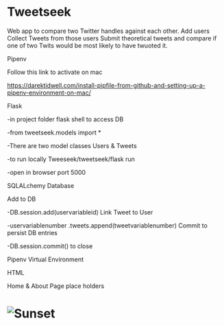 
# Tweetseek
Web app to compare two Twitter handles against each other.
Add users
Collect Tweets from those users
Submit theoretical tweets and compare if one of two Twits
would be most likely to have twuoted it.

Pipenv

Follow this link to activate on mac

https://darektidwell.com/install-pipfile-from-github-and-setting-up-a-pipenv-environment-on-mac/

Flask

-in project folder flask shell to access DB

-from tweetseek.models import *

-There are two model classes Users & Tweets

-to run locally Tweeseek/tweetseek/flask run

-open in browser port 5000


SQLALchemy Database

Add to DB

-DB.session.add(uservariableid)
Link Tweet to User

-uservariablenumber .tweets.append(tweetvariablenumber)
Commit to persist DB entries

-DB.session.commit() to close

Pipenv Virtual Environment

HTML

Home & About Page place holders

![Sunset](https://media.giphy.com/media/vB7WSUfplJahO/giphy.gif)
=======
